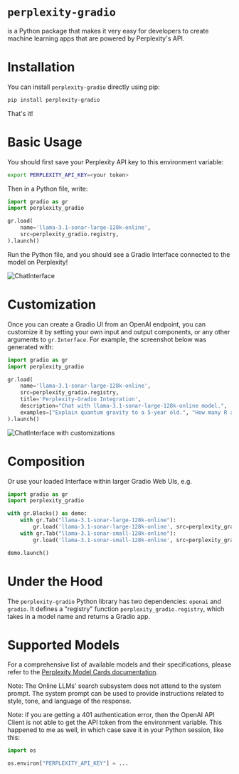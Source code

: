 # `perplexity-gradio`

is a Python package that makes it very easy for developers to create machine learning apps that are powered by Perplexity's API.

# Installation

You can install `perplexity-gradio` directly using pip:

```bash
pip install perplexity-gradio
```

That's it! 

# Basic Usage

You should first save your Perplexity API key to this environment variable:

```bash
export PERPLEXITY_API_KEY=<your token>
```

Then in a Python file, write:

```python
import gradio as gr
import perplexity_gradio

gr.load(
    name='llama-3.1-sonar-large-128k-online',
    src=perplexity_gradio.registry,
).launch()
```

Run the Python file, and you should see a Gradio Interface connected to the model on Perplexity!

![ChatInterface](chatinterface.png)

# Customization 

Once you can create a Gradio UI from an OpenAI endpoint, you can customize it by setting your own input and output components, or any other arguments to `gr.Interface`. For example, the screenshot below was generated with:

```py
import gradio as gr
import perplexity_gradio

gr.load(
    name='llama-3.1-sonar-large-128k-online',
    src=perplexity_gradio.registry,
    title='Perplexity-Gradio Integration',
    description="Chat with llama-3.1-sonar-large-128k-online model.",
    examples=["Explain quantum gravity to a 5-year old.", "How many R are there in the word Strawberry?"]
).launch()
```
![ChatInterface with customizations](perplexity-gradio-custom.png)

# Composition

Or use your loaded Interface within larger Gradio Web UIs, e.g.

```python
import gradio as gr
import perplexity_gradio

with gr.Blocks() as demo:
    with gr.Tab("llama-3.1-sonar-large-128k-online"):
        gr.load('llama-3.1-sonar-large-128k-online', src=perplexity_gradio.registry)
    with gr.Tab("llama-3.1-sonar-small-128k-online"):
        gr.load('llama-3.1-sonar-small-128k-online', src=perplexity_gradio.registry)

demo.launch()
```

# Under the Hood

The `perplexity-gradio` Python library has two dependencies: `openai` and `gradio`. It defines a "registry" function `perplexity_gradio.registry`, which takes in a model name and returns a Gradio app.

# Supported Models

For a comprehensive list of available models and their specifications, please refer to the [Perplexity Model Cards documentation](https://docs.perplexity.ai/guides/model-cards).


Note: The Online LLMs' search subsystem does not attend to the system prompt. The system prompt can be used to provide instructions related to style, tone, and language of the response.

Note: if you are getting a 401 authentication error, then the OpenAI API Client is not able to get the API token from the environment variable. This happened to me as well, in which case save it in your Python session, like this:

```py
import os

os.environ["PERPLEXITY_API_KEY"] = ...
```